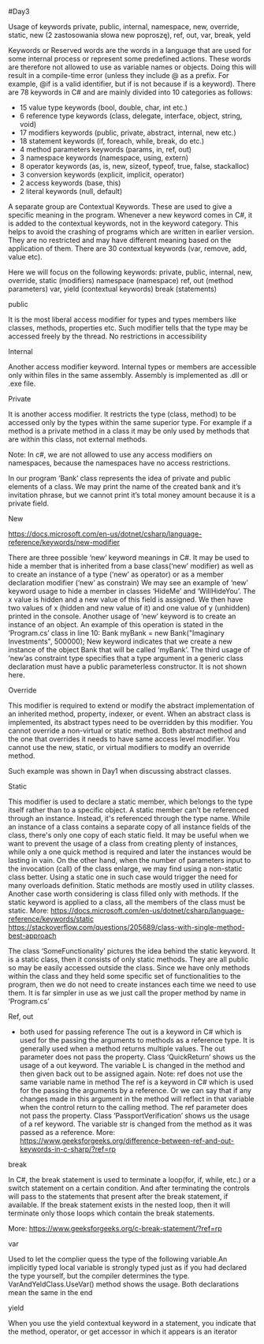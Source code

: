 #Day3

Usage of keywords private, public, internal, namespace, new, override, static, new (2 zastosowania słowa new poproszę), ref, out, var, break, yeld


Keywords or Reserved words are the words in a language that are used for some internal process or represent some predefined actions. These words are therefore not allowed to use as variable names or objects. Doing this will result in a compile-time error (unless they include @ as a prefix. For example, @if is a valid identifier, but if is not because if is a keyword). 
There are 78 keywords in C# and are mainly divided into 10 categories as follows:
-	15 value type keywords (bool, double, char, int etc.)
-	6 reference type keywords (class, delegate, interface, object, string, void)
-	17 modifiers keywords (public, private, abstract, internal, new etc.)
-	18 statement keywords (if, foreach, while, break, do etc.)
-	4 method parameters keywords (params, in, ref, out)
-	3 namespace keywords (namespace, using, extern)
-	8 operator keywords (as, is, new, sizeof, typeof, true, false, stackalloc)
-	3 conversion keywords (explicit, implicit, operator)
-	2 access keywords (base, this)
-	2 literal keywords (null, default)

A separate group are Contextual Keywords. These are used to give a specific meaning in the program. Whenever a new keyword comes in C#, it is added to the contextual keywords, not in the keyword category. This helps to avoid the crashing of programs which are written in earlier version. They are no restricted and may have different meaning based on the application of them. There are 30 contextual keywords (var, remove, add, value etc).




Here we will focus on the following keywords:
private, public, internal, new, override, static (modifiers) namespace (namespace) ref, out (method parameters) var, yield (contextual keywords) break (statements)

public 

It is the most liberal access modifier for types and types members like classes, methods, properties etc. Such modifier tells that the type may be accessed freely by the thread. No restrictions in accessibility


Internal

Another access modifier keyword. Internal types or members are accessible only within files in the same assembly. Assembly is implemented as .dll or .exe file.

Private

It is another access modifier. It restricts the type (class, method) to be accessed only by the types within the same superior type. For example if a method is a private method in a class it may be only used by methods that are within this class, not external methods.
 
Note: In c#, we are not allowed to use any access modifiers on namespaces, because the namespaces have no access restrictions.

In our program ‘Bank’ class represents the idea of private and public elements of a class. We may print the name of the created bank and it’s invitation phrase, but we cannot print it’s total money amount because it is a private field.

New

https://docs.microsoft.com/en-us/dotnet/csharp/language-reference/keywords/new-modifier

There are three possible ‘new’ keyword meanings in C#. It may be used to hide a member that is inherited from a base class(‘new’ modifier) as well as to create an instance of a type (‘new’ as operator) or as a member declaration modifier (‘new’ as constrain)
We may see an example of ‘new’ keyword usage to hide a member in classes ‘HideMe’ and ‘WillHideYou’. The x value is hidden and a new value of this field is assigned. We then have two values of x (hidden and new value of it) and one value of y (unhidden) printed in the console.
Another usage of ‘new’ keyword is to create an instance of an object. An example of this operation is stated in the ‘Program.cs’ class in line 10:
Bank myBank = new Bank("Imaginary Investments", 500000);
New keyword indicates that we create a new instance of the object Bank that will be called ‘myBank’.
The third usage of ‘new’as constraint type specifies that a type argument in a generic class declaration must have a public parameterless constructor. It is not shown here.





Override

This modifier is required to extend or modify the abstract implementation of an inherited method, property, indexer, or event. When an abstract class is implemented, its abstract types need to be overridden by this modifier. You cannot override a non-virtual or static method. Both abstract method and the one that overrides it needs to have same access level modifier. You cannot use the new, static, or virtual modifiers to modify an override method.

Such example was shown in Day1 when discussing abstract classes.

Static

This modifier is used to declare a static member, which belongs to the type itself rather than to a specific object. A static member can't be referenced through an instance. Instead, it's referenced through the type name. While an instance of a class contains a separate copy of all instance fields of the class, there's only one copy of each static field. It may be useful when we want to prevent the usage of a class from creating plenty of instances, while only a one quick method is required and later the instances would be lasting in vain. On the other hand, when the number of parameters input to the invocation (call) of the class enlarge, we may find using a non-static class better. Using a static one in such case would trigger the need for many overloads definition. Static methods are mostly used in utility classes. Another case worth considering is class filled only with methods.
 If the static keyword is applied to a class, all the members of the class must be static.
More:
https://docs.microsoft.com/en-us/dotnet/csharp/language-reference/keywords/static
https://stackoverflow.com/questions/205689/class-with-single-method-best-approach

The class ‘SomeFunctionality’ pictures the idea behind the static keyword. It is a static class, then it consists of only static methods. They are all public so may be easily accessed outside the class. Since we have only methods within the class and they held some specific set of functionalities to the program, then we do not need to create instances each time we need to use them. It is far simpler in use as we just call the proper method by name in ‘Program.cs’


Ref, out

- both used for passing reference
The out is a keyword in C# which is used for the passing the arguments to methods as a reference type. It is generally used when a method returns multiple values. The out parameter does not pass the property.
Class ‘QuickReturn’ shows us the usage of a out keyword. The variable L is changed in the method and then given back out to be assigned again. 
Note: ref does not use the same variable name in method
The ref is a keyword in C# which is used for the passing the arguments by a reference. Or we can say that if any changes made in this argument in the method will reflect in that variable when the control return to the calling method. The ref parameter does not pass the property.
Class ‘PassportVerification’ shows us the usage of a ref keyword. The variable str is changed from the method as it was passed as a reference. 
More:
https://www.geeksforgeeks.org/difference-between-ref-and-out-keywords-in-c-sharp/?ref=rp


break

In C#, the break statement is used to terminate a loop(for, if, while, etc.) or a switch statement on a certain condition. And after terminating the controls will pass to the statements that present after the break statement, if available. If the break statement exists in the nested loop, then it will terminate only those loops which contain the break statements.

More:
https://www.geeksforgeeks.org/c-break-statement/?ref=rp

var

Used to let the complier quess the type of the following variable.An implicitly typed local variable is strongly typed just as if you had declared the type yourself, but the compiler determines the type. VarAndYeldClass.UseVar() method shows the usage. Both declarations mean the same in the end


yield

When you use the yield contextual keyword in a statement, you indicate that the method, operator, or get accessor in which it appears is an iterator
